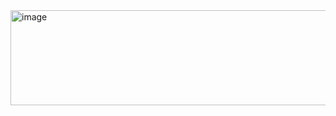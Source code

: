 
<img width="646" height="152" alt="image" src="https://github.com/user-attachments/assets/87849655-7365-4632-b4e3-7533e380c22a" />
